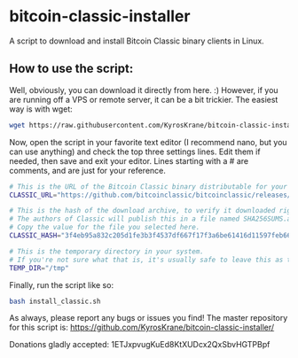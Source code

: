 # bitcoin-classic-installer
A script to download and install Bitcoin Classic binary clients in Linux.

## How to use the script:
Well, obviously, you can download it directly from here. :) However, if you are running off a VPS or remote server, it can be a bit trickier. The easiest way is with wget:

```Bash
wget https://raw.githubusercontent.com/KyrosKrane/bitcoin-classic-installer/master/install_classic.sh
```

Now, open the script in your favorite text editor (I recommend nano, but you can use anything) and check the top three settings lines. Edit them if needed, then save and exit your editor. Lines starting with a # are comments, and are just for your reference.

```Bash
# This is the URL of the Bitcoin Classic binary distributable for your version of Linux.
CLASSIC_URL="https://github.com/bitcoinclassic/bitcoinclassic/releases/download/v0.11.2.cl1/bitcoin-0.11.2-linux64.tar.gz"

# This is the hash of the download archive, to verify it downloaded right.
# The authors of Classic will publish this in a file named SHA256SUMS.asc
# Copy the value for the file you selected here.
CLASSIC_HASH="3f4eb95a832c205d1fe3b3f4537df667f17f3a6be61416d11597feb666bde4ca"

# This is the temporary directory in your system.
# If you're not sure what that is, it's usually safe to leave this as the default.
TEMP_DIR="/tmp"
```

Finally, run the script like so:

```Bash
bash install_classic.sh
```

As always, please report any bugs or issues you find! The master repository for this script is:
https://github.com/KyrosKrane/bitcoin-classic-installer/

Donations gladly accepted: 1ETJxpvugKuEd8KtXUDcx2QxSbvHGTPBpf
